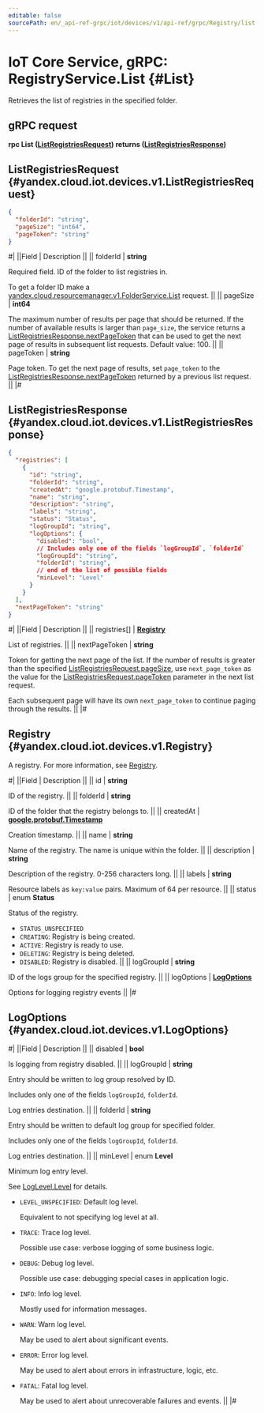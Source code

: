 ```yaml
---
editable: false
sourcePath: en/_api-ref-grpc/iot/devices/v1/api-ref/grpc/Registry/list.md
---
```


# IoT Core Service, gRPC: RegistryService.List {#List}

Retrieves the list of registries in the specified folder.

## gRPC request

**rpc List ([ListRegistriesRequest](#yandex.cloud.iot.devices.v1.ListRegistriesRequest)) returns ([ListRegistriesResponse](#yandex.cloud.iot.devices.v1.ListRegistriesResponse))**

## ListRegistriesRequest {#yandex.cloud.iot.devices.v1.ListRegistriesRequest}

```json
{
  "folderId": "string",
  "pageSize": "int64",
  "pageToken": "string"
}
```

#|
||Field | Description ||
|| folderId | **string**

Required field. ID of the folder to list registries in.

To get a folder ID make a [yandex.cloud.resourcemanager.v1.FolderService.List](/docs/resource-manager/api-ref/grpc/Folder/list#List) request. ||
|| pageSize | **int64**

The maximum number of results per page that should be returned. If the number of available
results is larger than `page_size`, the service returns a [ListRegistriesResponse.nextPageToken](#yandex.cloud.iot.devices.v1.ListRegistriesResponse)
that can be used to get the next page of results in subsequent list requests.
Default value: 100. ||
|| pageToken | **string**

Page token. To get the next page of results, set `page_token` to the
[ListRegistriesResponse.nextPageToken](#yandex.cloud.iot.devices.v1.ListRegistriesResponse) returned by a previous list request. ||
|#

## ListRegistriesResponse {#yandex.cloud.iot.devices.v1.ListRegistriesResponse}

```json
{
  "registries": [
    {
      "id": "string",
      "folderId": "string",
      "createdAt": "google.protobuf.Timestamp",
      "name": "string",
      "description": "string",
      "labels": "string",
      "status": "Status",
      "logGroupId": "string",
      "logOptions": {
        "disabled": "bool",
        // Includes only one of the fields `logGroupId`, `folderId`
        "logGroupId": "string",
        "folderId": "string",
        // end of the list of possible fields
        "minLevel": "Level"
      }
    }
  ],
  "nextPageToken": "string"
}
```

#|
||Field | Description ||
|| registries[] | **[Registry](#yandex.cloud.iot.devices.v1.Registry)**

List of registries. ||
|| nextPageToken | **string**

Token for getting the next page of the list. If the number of results is greater than
the specified [ListRegistriesRequest.pageSize](#yandex.cloud.iot.devices.v1.ListRegistriesRequest), use `next_page_token` as the value
for the [ListRegistriesRequest.pageToken](#yandex.cloud.iot.devices.v1.ListRegistriesRequest) parameter in the next list request.

Each subsequent page will have its own `next_page_token` to continue paging through the results. ||
|#

## Registry {#yandex.cloud.iot.devices.v1.Registry}

A registry. For more information, see [Registry](/docs/iot-core/concepts/index#registry).

#|
||Field | Description ||
|| id | **string**

ID of the registry. ||
|| folderId | **string**

ID of the folder that the registry belongs to. ||
|| createdAt | **[google.protobuf.Timestamp](https://developers.google.com/protocol-buffers/docs/reference/google.protobuf#timestamp)**

Creation timestamp. ||
|| name | **string**

Name of the registry. The name is unique within the folder. ||
|| description | **string**

Description of the registry. 0-256 characters long. ||
|| labels | **string**

Resource labels as `key:value` pairs. Maximum of 64 per resource. ||
|| status | enum **Status**

Status of the registry.

- `STATUS_UNSPECIFIED`
- `CREATING`: Registry is being created.
- `ACTIVE`: Registry is ready to use.
- `DELETING`: Registry is being deleted.
- `DISABLED`: Registry is disabled. ||
|| logGroupId | **string**

ID of the logs group for the specified registry. ||
|| logOptions | **[LogOptions](#yandex.cloud.iot.devices.v1.LogOptions)**

Options for logging registry events ||
|#

## LogOptions {#yandex.cloud.iot.devices.v1.LogOptions}

#|
||Field | Description ||
|| disabled | **bool**

Is logging from registry disabled. ||
|| logGroupId | **string**

Entry should be written to log group resolved by ID.

Includes only one of the fields `logGroupId`, `folderId`.

Log entries destination. ||
|| folderId | **string**

Entry should be written to default log group for specified folder.

Includes only one of the fields `logGroupId`, `folderId`.

Log entries destination. ||
|| minLevel | enum **Level**

Minimum log entry level.

See [LogLevel.Level](/docs/logging/api-ref/grpc/Export/run#yandex.cloud.logging.v1.LogLevel.Level) for details.

- `LEVEL_UNSPECIFIED`: Default log level.

  Equivalent to not specifying log level at all.
- `TRACE`: Trace log level.

  Possible use case: verbose logging of some business logic.
- `DEBUG`: Debug log level.

  Possible use case: debugging special cases in application logic.
- `INFO`: Info log level.

  Mostly used for information messages.
- `WARN`: Warn log level.

  May be used to alert about significant events.
- `ERROR`: Error log level.

  May be used to alert about errors in infrastructure, logic, etc.
- `FATAL`: Fatal log level.

  May be used to alert about unrecoverable failures and events. ||
|#